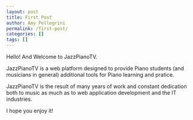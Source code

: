 ```yaml
---
layout: post
title: First Post
author: Amy Pellegrini
permalink: /first-post/
categories: []
tags: []
---
```


Hello! And Welcome to JazzPianoTV.

JazzPianoTV is a web platform designed to provide Piano students (and musicians in general) additional tools for Piano learning and pratice.

JazzPianoTV is the result of many years of work and constant dedication both to music as much as to web application development and the IT industries.

I hope you enjoy it!

